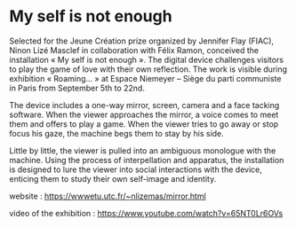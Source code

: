 # My self is not enough

Selected for the Jeune Création prize organized by Jennifer Flay (FIAC), Ninon Lizé Masclef in collaboration with Félix Ramon, conceived the installation « My self is not enough ». The digital device challenges visitors to play the game of love with their own reflection. The work is visible during exhibition « Roaming... » at Espace Niemeyer – Siège du parti communiste in Paris from September 5th to 22nd. 


The device includes a one-way mirror, screen, camera and a face tacking software. When the viewer approaches the mirror, a voice comes to meet them and offers to play a game. When the viewer tries to go away or stop focus his gaze, the machine begs them to stay by his side.
 
Little by little, the viewer is pulled into an ambiguous monologue with the machine. 
Using the process of interpellation and apparatus, the installation is designed to lure the viewer into social interactions with the device, enticing them to study their own self-image and identity.

website : https://wwwetu.utc.fr/~nlizemas/mirror.html

video of the exhibition : https://www.youtube.com/watch?v=65NT0Lr6OVs
